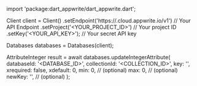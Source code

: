 import 'package:dart_appwrite/dart_appwrite.dart';

Client client = Client()
    .setEndpoint('https://<REGION>.cloud.appwrite.io/v1') // Your API Endpoint
    .setProject('<YOUR_PROJECT_ID>') // Your project ID
    .setKey('<YOUR_API_KEY>'); // Your secret API key

Databases databases = Databases(client);

AttributeInteger result = await databases.updateIntegerAttribute(
    databaseId: '<DATABASE_ID>',
    collectionId: '<COLLECTION_ID>',
    key: '',
    xrequired: false,
    xdefault: 0,
    min: 0, // (optional)
    max: 0, // (optional)
    newKey: '', // (optional)
);
